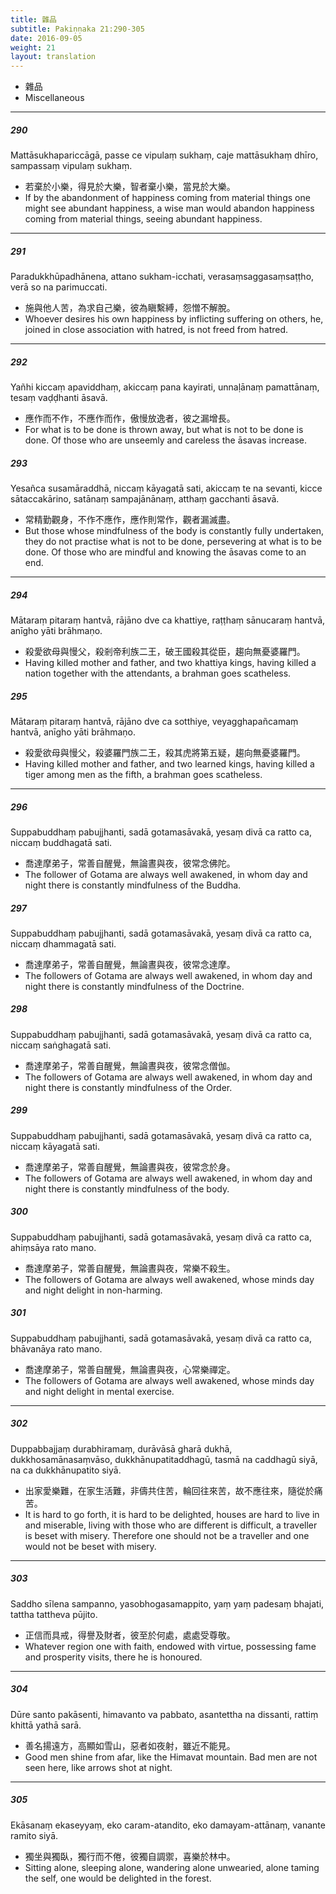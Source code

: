 ```yaml
---
title: 雜品
subtitle: Pakiṇṇaka 21:290-305
date: 2016-09-05
weight: 21
layout: translation
---
```


- 雜品
- Miscellaneous

---

##### 290

Mattāsukhapariccāgā, passe ce vipulaṃ sukhaṃ, caje mattāsukhaṃ dhīro, sampassaṃ vipulaṃ sukhaṃ.

- 若棄於小樂，得見於大樂，智者棄小樂，當見於大樂。
- If by the abandonment of happiness coming from material things one might see abundant happiness, a wise man would abandon happiness coming from material things, seeing abundant happiness.

---

##### 291

Paradukkhūpadhānena, attano sukham-icchati, verasaṃsaggasaṃsaṭṭho, verā so na parimuccati.

- 施與他人苦，為求自己樂，彼為瞋繫縛，怨憎不解脫。
- Whoever desires his own happiness by inflicting suffering on others, he, joined in close association with hatred, is not freed from hatred.

---

##### 292

Yañhi kiccaṃ apaviddhaṃ, akiccaṃ pana kayirati, unnaḷānaṃ pamattānaṃ, tesaṃ vaḍḍhanti āsavā.

- 應作而不作，不應作而作，傲慢放逸者，彼之漏增長。
- For what is to be done is thrown away, but what is not to be done is done. Of those who are unseemly and careless the āsavas increase.

##### 293

Yesañca susamāraddhā, niccaṃ kāyagatā sati, akiccaṃ te na sevanti, kicce sātaccakārino, satānaṃ sampajānānaṃ, atthaṃ gacchanti āsavā.

- 常精勤觀身，不作不應作，應作則常作，觀者漏滅盡。
- But those whose mindfulness of the body is constantly fully undertaken, they do not practise what is not to be done, persevering at what is to be done. Of those who are mindful and knowing the āsavas come to an end.

---

##### 294

Mātaraṃ pitaraṃ hantvā, rājāno dve ca khattiye, raṭṭhaṃ sānucaraṃ hantvā, anīgho yāti brāhmaṇo.

- 殺愛欲母與慢父，殺剎帝利族二王，破王國殺其從臣，趨向無憂婆羅門。
- Having killed mother and father, and two khattiya kings, having killed a nation together with the attendants, a brahman goes scatheless.

##### 295

Mātaraṃ pitaraṃ hantvā, rājāno dve ca sotthiye, veyagghapañcamaṃ hantvā, anīgho yāti brāhmaṇo.

- 殺愛欲母與慢父，殺婆羅門族二王，殺其虎將第五疑，趨向無憂婆羅門。
- Having killed mother and father, and two learned kings, having killed a tiger among men as the fifth, a brahman goes scatheless.

---

##### 296

Suppabuddhaṃ pabujjhanti, sadā gotamasāvakā, yesaṃ divā ca ratto ca, niccaṃ buddhagatā sati.

- 喬達摩弟子，常善自醒覺，無論晝與夜，彼常念佛陀。
- The follower of Gotama are always well awakened, in whom day and night there is constantly mindfulness of the Buddha.

##### 297

Suppabuddhaṃ pabujjhanti, sadā gotamasāvakā, yesaṃ divā ca ratto ca, niccaṃ dhammagatā sati.

- 喬達摩弟子，常善自醒覺，無論晝與夜，彼常念達摩。
- The followers of Gotama are always well awakened, in whom day and night there is constantly mindfulness of the Doctrine.

##### 298

Suppabuddhaṃ pabujjhanti, sadā gotamasāvakā, yesaṃ divā ca ratto ca, niccaṃ saṅghagatā sati.

- 喬達摩弟子，常善自醒覺，無論晝與夜，彼常念僧伽。
- The followers of Gotama are always well awakened, in whom day and night there is constantly mindfulness of the Order.

##### 299

Suppabuddhaṃ pabujjhanti, sadā gotamasāvakā, yesaṃ divā ca ratto ca, niccaṃ kāyagatā sati.

- 喬達摩弟子，常善自醒覺，無論晝與夜，彼常念於身。
- The followers of Gotama are always well awakened, in whom day and night there is constantly mindfulness of the body.

##### 300

Suppabuddhaṃ pabujjhanti, sadā gotamasāvakā, yesaṃ divā ca ratto ca, ahiṃsāya rato mano.

- 喬達摩弟子，常善自醒覺，無論晝與夜，常樂不殺生。
- The followers of Gotama are always well awakened, whose minds day and night delight in non-harming.

##### 301

Suppabuddhaṃ pabujjhanti, sadā gotamasāvakā, yesaṃ divā ca ratto ca, bhāvanāya rato mano.

- 喬達摩弟子，常善自醒覺，無論晝與夜，心常樂禪定。
- The followers of Gotama are always well awakened, whose minds day and night delight in mental exercise.

---

##### 302

Duppabbajjaṃ durabhiramaṃ, durāvāsā gharā dukhā, dukkhosamānasaṃvāso, dukkhānupatitaddhagū, tasmā na caddhagū siyā, na ca dukkhānupatito siyā.

- 出家愛樂難，在家生活難，非儔共住苦，輪回往來苦，故不應往來，隨從於痛苦。
- It is hard to go forth, it is hard to be delighted, houses are hard to live in and miserable, living with those who are different is difficult, a traveller is beset with misery. Therefore one should not be a traveller and one would not be beset with misery.

---

##### 303

Saddho sīlena sampanno, yasobhogasamappito, yaṃ yaṃ padesaṃ bhajati, tattha tattheva pūjito.

- 正信而具戒，得譽及財者，彼至於何處，處處受尊敬。
- Whatever region one with faith, endowed with virtue, possessing fame and prosperity visits, there he is honoured.

---

##### 304

Dūre santo pakāsenti, himavanto va pabbato, asantettha na dissanti, rattiṃ khittā yathā sarā.

- 善名揚遠方，高顯如雪山，惡者如夜射，雖近不能見。
- Good men shine from afar, like the Himavat mountain. Bad men are not seen here, like arrows shot at night.

---

##### 305

Ekāsanaṃ ekaseyyaṃ, eko caram-atandito, eko damayam-attānaṃ, vanante ramito siyā.

- 獨坐與獨臥，獨行而不倦，彼獨自調禦，喜樂於林中。
- Sitting alone, sleeping alone, wandering alone unwearied, alone taming the self, one would be delighted in the forest.
